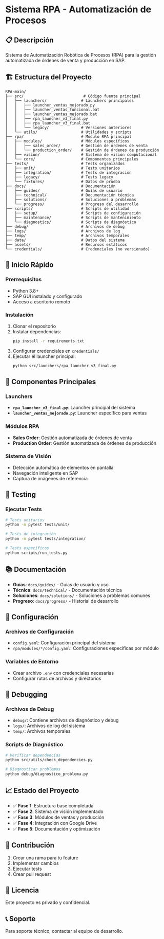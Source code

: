 # Sistema RPA - Automatización de Procesos

## 📋 Descripción
Sistema de Automatización Robótica de Procesos (RPA) para la gestión automatizada de órdenes de venta y producción en SAP.

## 🏗️ Estructura del Proyecto

```
RPA-main/
├── src/                          # Código fuente principal
│   ├── launchers/               # Launchers principales
│   │   ├── launcher_ventas_mejorado.py
│   │   ├── launcher_ventas_funcional.bat
│   │   ├── launcher_ventas_mejorado.bat
│   │   ├── rpa_launcher_v3_final.py
│   │   ├── rpa_launcher_v3_final.bat
│   │   └── legacy/              # Versiones anteriores
│   └── utils/                   # Utilidades y scripts
├── rpa/                         # Módulo RPA principal
│   ├── modules/                 # Módulos específicos
│   │   ├── sales_order/         # Gestión de órdenes de venta
│   │   └── production_order/    # Gestión de órdenes de producción
│   ├── vision/                  # Sistema de visión computacional
│   └── core/                    # Componentes principales
├── tests/                       # Tests organizados
│   ├── unit/                    # Tests unitarios
│   ├── integration/             # Tests de integración
│   ├── legacy/                  # Tests legacy
│   └── fixtures/                # Datos de prueba
├── docs/                        # Documentación
│   ├── guides/                  # Guías de usuario
│   ├── technical/               # Documentación técnica
│   ├── solutions/               # Soluciones a problemas
│   └── progress/                # Progreso del desarrollo
├── scripts/                     # Scripts de utilidad
│   ├── setup/                   # Scripts de configuración
│   ├── maintenance/             # Scripts de mantenimiento
│   └── diagnostics/             # Scripts de diagnóstico
├── debug/                       # Archivos de debug
├── logs/                        # Archivos de log
├── temp/                        # Archivos temporales
├── data/                        # Datos del sistema
├── assets/                      # Recursos estáticos
└── credentials/                 # Credenciales (no versionado)
```

## 🚀 Inicio Rápido

### Prerrequisitos
- Python 3.8+
- SAP GUI instalado y configurado
- Acceso a escritorio remoto

### Instalación
1. Clonar el repositorio
2. Instalar dependencias:
   ```bash
   pip install -r requirements.txt
   ```
3. Configurar credenciales en `credentials/`
4. Ejecutar el launcher principal:
   ```bash
   python src/launchers/rpa_launcher_v3_final.py
   ```

## 📁 Componentes Principales

### Launchers
- **`rpa_launcher_v3_final.py`**: Launcher principal del sistema
- **`launcher_ventas_mejorado.py`**: Launcher específico para ventas

### Módulos RPA
- **Sales Order**: Gestión automatizada de órdenes de venta
- **Production Order**: Gestión automatizada de órdenes de producción

### Sistema de Visión
- Detección automática de elementos en pantalla
- Navegación inteligente en SAP
- Captura de imágenes de referencia

## 🧪 Testing

### Ejecutar Tests
```bash
# Tests unitarios
python -m pytest tests/unit/

# Tests de integración
python -m pytest tests/integration/

# Tests específicos
python scripts/run_tests.py
```

## 📚 Documentación

- **Guías**: `docs/guides/` - Guías de usuario y uso
- **Técnica**: `docs/technical/` - Documentación técnica
- **Soluciones**: `docs/solutions/` - Soluciones a problemas comunes
- **Progreso**: `docs/progress/` - Historial de desarrollo

## 🔧 Configuración

### Archivos de Configuración
- `config.yaml`: Configuración principal del sistema
- `rpa/modules/*/config.yaml`: Configuraciones específicas por módulo

### Variables de Entorno
- Crear archivo `.env` con credenciales necesarias
- Configurar rutas de archivos y directorios

## 🐛 Debugging

### Archivos de Debug
- `debug/`: Contiene archivos de diagnóstico y debug
- `logs/`: Archivos de log del sistema
- `temp/`: Archivos temporales

### Scripts de Diagnóstico
```bash
# Verificar dependencias
python src/utils/check_dependencies.py

# Diagnosticar problemas
python debug/diagnostico_problema.py
```

## 📈 Estado del Proyecto

- ✅ **Fase 1**: Estructura base completada
- ✅ **Fase 2**: Sistema de visión implementado
- ✅ **Fase 3**: Módulos de ventas y producción
- ✅ **Fase 4**: Integración con Google Drive
- ✅ **Fase 5**: Documentación y optimización

## 🤝 Contribución

1. Crear una rama para tu feature
2. Implementar cambios
3. Ejecutar tests
4. Crear pull request

## 📄 Licencia

Este proyecto es privado y confidencial.

## 📞 Soporte

Para soporte técnico, contactar al equipo de desarrollo.